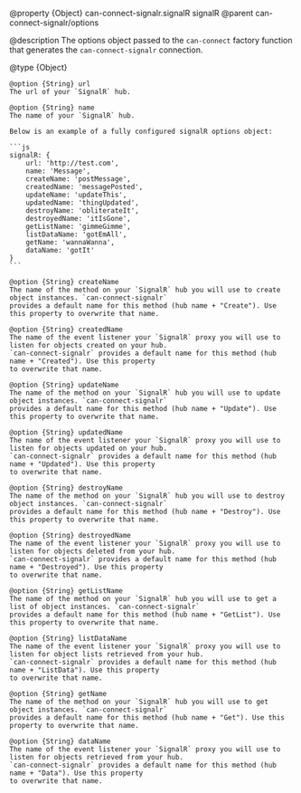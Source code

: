 @property {Object} can-connect-signalr.signalR signalR
@parent can-connect-signalr/options

@description The options object passed to the `can-connect` factory function that generates the 
`can-connect-signalr` connection.

@type {Object}

    @option {String} url
    The url of your `SignalR` hub.

    @option {String} name
    The name of your `SignalR` hub.
    
    Below is an example of a fully configured signalR options object:
    
    ```js
    signalR: {
        url: 'http://test.com',
        name: 'Message',
        createName: 'postMessage', 
        createdName: 'messagePosted',
        updateName: 'updateThis',
        updatedName: 'thingUpdated',
        destroyName: 'obliterateIt',
        destroyedName: 'itIsGone',
        getListName: 'gimmeGimme',
        listDataName: 'gotEmAll',
        getName: 'wannaWanna',
        dataName: 'gotIt'
    }
    ```

    @option {String} createName
    The name of the method on your `SignalR` hub you will use to create object instances. `can-connect-signalr`
    provides a default name for this method (hub name + "Create"). Use this property to overwrite that name.
    
    @option {String} createdName
    The name of the event listener your `SignalR` proxy you will use to listen for objects created on your hub. 
    `can-connect-signalr` provides a default name for this method (hub name + "Created"). Use this property 
    to overwrite that name.
        
    @option {String} updateName
    The name of the method on your `SignalR` hub you will use to update object instances. `can-connect-signalr`
    provides a default name for this method (hub name + "Update"). Use this property to overwrite that name.
     
    @option {String} updatedName
    The name of the event listener your `SignalR` proxy you will use to listen for objects updated on your hub. 
    `can-connect-signalr` provides a default name for this method (hub name + "Updated"). Use this property 
    to overwrite that name.
    
    @option {String} destroyName
    The name of the method on your `SignalR` hub you will use to destroy object instances. `can-connect-signalr`
    provides a default name for this method (hub name + "Destroy"). Use this property to overwrite that name.
    
    @option {String} destroyedName
    The name of the event listener your `SignalR` proxy you will use to listen for objects deleted from your hub. 
    `can-connect-signalr` provides a default name for this method (hub name + "Destroyed"). Use this property 
    to overwrite that name.    
    
    @option {String} getListName
    The name of the method on your `SignalR` hub you will use to get a list of object instances. `can-connect-signalr`
    provides a default name for this method (hub name + "GetList"). Use this property to overwrite that name.
            
    @option {String} listDataName
    The name of the event listener your `SignalR` proxy you will use to listen for object lists retrieved from your hub. 
    `can-connect-signalr` provides a default name for this method (hub name + "ListData"). Use this property 
    to overwrite that name.    
        
    @option {String} getName
    The name of the method on your `SignalR` hub you will use to get object instances. `can-connect-signalr`
    provides a default name for this method (hub name + "Get"). Use this property to overwrite that name.
            
    @option {String} dataName
    The name of the event listener your `SignalR` proxy you will use to listen for objects retrieved from your hub. 
    `can-connect-signalr` provides a default name for this method (hub name + "Data"). Use this property 
    to overwrite that name.          